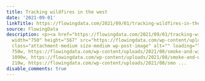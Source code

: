 ```yaml
---
title: Tracking wildfires in the west
date: '2021-09-01'
linkTitle: https://flowingdata.com/2021/09/01/tracking-wildfires-in-the-west/
source: FlowingData
description: <p><a href="https://flowingdata.com/2021/09/01/tracking-wildfires-in-the-west/"><img
  width="750" height="567" src="https://flowingdata.com/wp-content/uploads/2021/08/smoke-and-wildfire-750x567.png"
  class="attachment-medium size-medium wp-post-image" alt="" loading="lazy" srcset="https://flowingdata.com/wp-content/uploads/2021/08/smoke-and-wildfire-750x567.png
  750w, https://flowingdata.com/wp-content/uploads/2021/08/smoke-and-wildfire-1090x824.png
  1090w, https://flowingdata.com/wp-content/uploads/2021/08/smoke-and-wildfire-210x159.png
  210w, https://flowingdata.com/wp-content/uploads/2021/08/smo ...
disable_comments: true
---
```

<p><a href="https://flowingdata.com/2021/09/01/tracking-wildfires-in-the-west/"><img width="750" height="567" src="https://flowingdata.com/wp-content/uploads/2021/08/smoke-and-wildfire-750x567.png" class="attachment-medium size-medium wp-post-image" alt="" loading="lazy" srcset="https://flowingdata.com/wp-content/uploads/2021/08/smoke-and-wildfire-750x567.png 750w, https://flowingdata.com/wp-content/uploads/2021/08/smoke-and-wildfire-1090x824.png 1090w, https://flowingdata.com/wp-content/uploads/2021/08/smoke-and-wildfire-210x159.png 210w, https://flowingdata.com/wp-content/uploads/2021/08/smo ...